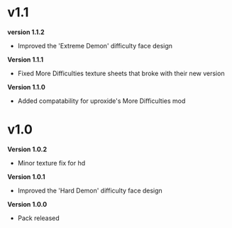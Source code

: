 # v1.1
**version 1.1.2**
 - Improved the 'Extreme Demon' difficulty face design

**Version 1.1.1**
 - Fixed More Difficulties texture sheets that broke with their new version

**Version 1.1.0**
 - Added compatability for uproxide's More Difficulties mod

# v1.0
**Version 1.0.2**
 - Minor texture fix for hd

**Version 1.0.1**
 - Improved the 'Hard Demon' difficulty face design

**Version 1.0.0**
 - Pack released
